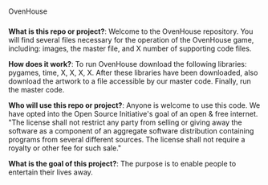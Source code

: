 ###
OvenHouse
###

**What is this repo or project?**: 
Welcome to the OvenHouse repository. You will find several files necessary for the operation of the OvenHouse game, including: images, the master file, and X number of supporting code files.

**How does it work?**: 
To run OvenHouse download the following libraries: pygames, time, X, X, X, X. After these libraries have been downloaded, also download the artwork to a file accessible by our master code. Finally, run the master code.

**Who will use this repo or project?**: 
Anyone is welcome to use this code. We have opted into the Open Source Initiative's goal of an open & free internet. 
"The license shall not restrict any party from selling or giving away the software as a component of an aggregate software distribution containing programs from several different sources. The license shall not require a royalty or other fee for such sale."

**What is the goal of this project?**: 
The purpose is to enable people to entertain their lives away.
